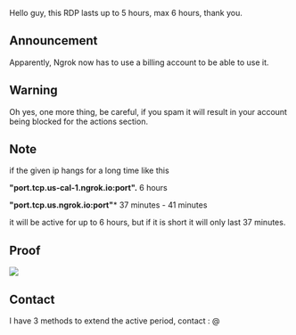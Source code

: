 Hello guy, this RDP lasts up to 5 hours, max 6 hours, thank you.


## Announcement 
Apparently, Ngrok now has to use a billing account to be able to use it.

## Warning
Oh yes, one more thing, be careful, if you spam it will result in your account being blocked for the actions section.


## Note
if the given ip hangs for a long time like this 

**"port.tcp.us-cal-1.ngrok.io:port".** 6 hours

**"port.tcp.us.ngrok.io:port"*** 37 minutes - 41 minutes

it will be active for up to 6 hours, but if it is short it will only last 37 minutes.

## Proof
<a href="https://lh3.googleusercontent.com/pw/AP1GczMUf2o3dWKLOdy3t7OjC6Oa7EWjqR80lHFjfmQofu-pdLLrjlISpHzAybn5brqmaANvelR4yczVCqbWAnc9H0Z1mvbxMvYaMun2WeI1up7NWKvzZg=w2400?source=screenshot.guru"> <img src="https://lh3.googleusercontent.com/pw/AP1GczMUf2o3dWKLOdy3t7OjC6Oa7EWjqR80lHFjfmQofu-pdLLrjlISpHzAybn5brqmaANvelR4yczVCqbWAnc9H0Z1mvbxMvYaMun2WeI1up7NWKvzZg=w600-h315-p-k" /> </a>

## Contact
I have 3 methods to extend the active period, contact : @
